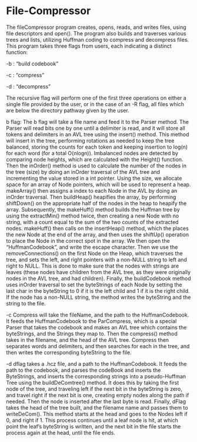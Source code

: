 # File-Compressor



The fileCompressor program creates, opens, reads, and writes files, using file descriptors and
open(). The program also builds and traverses various trees and lists, utilizing Huffman coding to
compress and decompress files.
This program takes three flags from users, each indicating a distinct function:

-b : “build codebook”

-c : “compress”

-d : “decompress”

The recursive flag will perform one of the first three operations on either a single file provided
by the user, or in the case of an -R flag, all files which are below the directory pathway given by
the user.

b flag:
The b flag will take a file name and feed it to the Parser method. The Parser will read bits one by
one until a delimiter is read, and it will store all tokens and delimiters in an AVL tree using the
insert() method. This method will insert in the tree, performing rotations as needed to keep the
tree balanced, storing the counts for each token and keeping insertion to log(n) for each word
(for a total O(nlogn)). Imbalanced nodes are detected by comparing node heights, which are
calculated with the Height() function. Then the inOrder() method is used to calculate the number
of the nodes in the tree (size) by doing an inOrder traversal of the AVL tree and incrementing the
value stored in a int pointer. Using the size, we allocate space for an array of Node pointers,
which will be used to represent a heap. makeArray() then assigns a index to each Node in the
AVL by doing an inOrder traversal. Then buildHeap() heapifies the array, by performing
shiftDown() on the appropriate half of the nodes in the heap to heapify the array. Subsequently,
the makeHuff() method builds the Huffman tree by using the extractMin() method twice, then
creating a new Node with no string, with a count equal to the sum of the two counts of the
extracted nodes. makeHuff() then calls on the insertHeap() method, which the places the new
Node at the end of the array, and then uses the shiftUp() operation to place the Node in the
correct spot in the array. We then open the “HuffmanCodebook”, and write the escape character.
Then we use the removeConnections() on the first Node on the Heap, which traverses the tree,
and sets the left, and right pointers with a non-NULL string to left and right to NULL. This is
done to make sure that the nodes with strings are leaves (these nodes have children from the
AVL tree, as they were originally nodes in the AVL tree, and had children). Finally, the
buildCodebook method uses inOrder traversal to set the byteStrings of each Node by setting the
last char in the byteString to 0 if it is the left child and 1 if it is the right child. If the node has a
non-NULL string, the method writes the byteString and the string to the file.

-c
Compress will take the fileName, and the path to the HuffmanCodebook. It feeds the
HuffmanCodebook to the ParCompress, which is a special Parser that takes the codebook and
makes an AVL tree which contains the byteStrings, and the Strings they map to. Then the
compress() method takes in the filename, and the head of the AVL tree. Compress then separates
words and delimiters, and then searches for each in the tree, and then writes the corresponding
byteString to the file.

-d
dflag takes a .hcz file, and a path to the HuffmanCodebook. It feeds the path to the codebook,
and parses the codeBook and inserts the ByteStrings, and inserts the corresponding strings into a
pseudo-Huffman Tree using the buildDeComtree() method. It does this by taking the first node
of the tree, and traveling left if the next bit in the byteString is zero, and travel right if the next
bit is one, creating empty nodes along the path if needed. Then the node is inserted after the last
byte is read. Finally, dFlag takes the head of the tree built, and the filename name and passes
them to writeDeCom(). This method starts at the head and goes to the Nodes left if 0, and right if 1. This process continues until a leaf node is hit, at which point the leaf’s byteString is written, and the next bit in the file starts the process again at the head, until the file ends.
